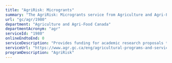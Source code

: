 ```yaml
---
title: "AgriRisk: Microgrants"
summary: "The AgriRisk: Microgrants service from Agriculture and Agri-Food Canada is not available end-to-end online, according to the GC Service Inventory."
url: "gc/agr/1980"
department: "Agriculture and Agri-Food Canada"
departmentAcronym: "agr"
serviceId: "1980"
onlineEndtoEnd: 0
serviceDescription: "Provides funding for academic research proposals that address issues relevant to business risk management in the Canadian agriculture sector."
serviceUrl: "https://www.agr.gc.ca/eng/agricultural-programs-and-services/agririsk-initiatives-microgrants/?id=1531512971010"
programDescription: "AgriRisk"
---
```

